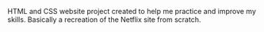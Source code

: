 HTML and CSS website project created to help me practice and improve my skills.
Basically a recreation of the Netflix site from scratch.
